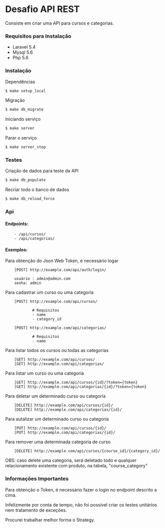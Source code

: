 # Desafio API REST 
 Consiste em criar uma API para cursos e categorias.

### Requisitos para Instalação
- Laravel 5.4
- Mysql 5.6
- Php 5.6

### Instalação

Dependências

```sh
$ make setup_local
```


Migração

```sh
$ make db_migrate
```

Iniciando serviço

```sh
$ make server
```

Parar o serviço

```sh
$ make server_stop
```


### Testes

Criação de dados para teste da API

```sh
$ make db_populate
```

Recriar todo o banco de dados

```sh
$ make db_reload_force
```

### Api

#### Endpoints:
        - /api/cursos/
        - /api/categorias/

#### Exemplos:

Para obtenção do Json Web Token, é necessário logar
        
        [POST] http://example.com/api/auth/login/

        usuário : admin@admin.com
        senha: admin

Para cadastrar um curso ou uma categoria
	
        [POST] http://example.com/api/cursos/
                
                # Requisitos
                - name
                - category_id

        [POST] http://example.com/api/categorias/
                
                # Requisitos
                - name

Para listar todos os cursos ou todas as categorias
	
        [GET] http://example.com/api/cursos/
        [GET] http://example.com/api/categorias/

Para listar um curso ou uma categoria 
	
        [GET] http://example.com/api/cursos/{id}/?token={token}
        [GET] http://example.com/api/categorias/{id}/?token={token}


Para deletar um determinado curso ou categoria

        [DELETE] http://example.com/api/cursos/{id}/
        [DELETE] http://example.com/api/categorias/{id}/

Para autalizar um determinado curso ou categoria

        [PUT] http://example.com/api/cursos/{id}/
        [PUT] http://example.com/api/categorias/{id}/


Para remover uma determinada categoria de curso

        [DELETE] http://example.com/api/cursos/{course_id}/{category_id}/

OBS: caso delete uma categoria, será deletado todo e qualquer relacionamento existente com produto, na tabela, "course_category"

### Informações Importantes

Para obtenção o Token, é necessário fazer o login no endpoint descrito a cima.

Infelizmente por conta de tempo, não foi possível criar os testes unitários nem tratamento de exceções.

Procurei trabalhar melhor forma o Strategy.

